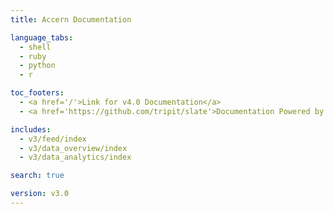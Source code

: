 ```yaml
---
title: Accern Documentation

language_tabs:
  - shell
  - ruby
  - python
  - r

toc_footers:
  - <a href='/'>Link for v4.0 Documentation</a>
  - <a href='https://github.com/tripit/slate'>Documentation Powered by Slate</a>

includes:
  - v3/feed/index
  - v3/data_overview/index
  - v3/data_analytics/index

search: true

version: v3.0
---
```


